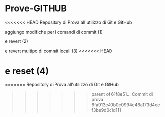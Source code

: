 # Prove-GITHUB

<<<<<<< HEAD
Repository di Prova all'utilizzo di Git e GitHub

aggiungo modifiche per i comandi di commit (1)

e revert (2)

e revert multipo di commit locali (3)
<<<<<<< HEAD

e reset (4)
=======
=======
Repository di Prova all'utilizzo di Git e GitHub
>>>>>>> parent of 61f8e51... Commit di prova
>>>>>>> 6fa913e40b0c0994e46a173d4eef3be9d0c1d111
